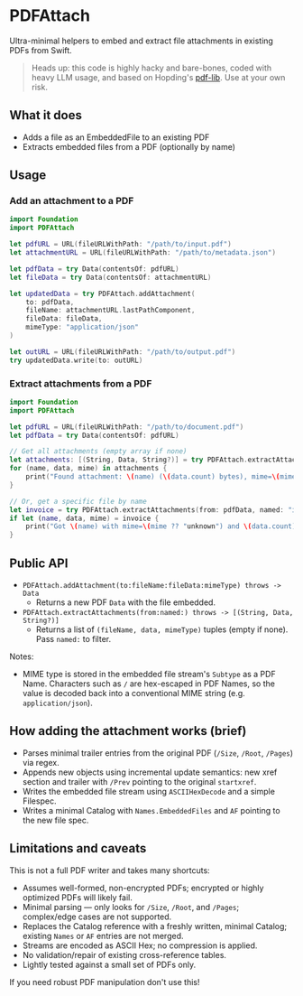 # PDFAttach

Ultra-minimal helpers to embed and extract file attachments in existing PDFs from Swift.

> Heads up: this code is highly hacky and bare-bones, coded with heavy LLM usage, and based on Hopding's [pdf-lib](https://github.com/Hopding/pdf-lib). Use at your own risk.

## What it does

- Adds a file as an EmbeddedFile to an existing PDF
- Extracts embedded files from a PDF (optionally by name)


## Usage

### Add an attachment to a PDF

```swift
import Foundation
import PDFAttach

let pdfURL = URL(fileURLWithPath: "/path/to/input.pdf")
let attachmentURL = URL(fileURLWithPath: "/path/to/metadata.json")

let pdfData = try Data(contentsOf: pdfURL)
let fileData = try Data(contentsOf: attachmentURL)

let updatedData = try PDFAttach.addAttachment(
    to: pdfData,
    fileName: attachmentURL.lastPathComponent,
    fileData: fileData,
    mimeType: "application/json"
)

let outURL = URL(fileURLWithPath: "/path/to/output.pdf")
try updatedData.write(to: outURL)
```

### Extract attachments from a PDF

```swift
import Foundation
import PDFAttach

let pdfURL = URL(fileURLWithPath: "/path/to/document.pdf")
let pdfData = try Data(contentsOf: pdfURL)

// Get all attachments (empty array if none)
let attachments: [(String, Data, String?)] = try PDFAttach.extractAttachments(from: pdfData)
for (name, data, mime) in attachments {
    print("Found attachment: \(name) (\(data.count) bytes), mime=\(mime ?? "unknown")")
}

// Or, get a specific file by name
let invoice = try PDFAttach.extractAttachments(from: pdfData, named: "invoice.json").first
if let (name, data, mime) = invoice {
    print("Got \(name) with mime=\(mime ?? "unknown") and \(data.count) bytes")
}
```

## Public API

- `PDFAttach.addAttachment(to:fileName:fileData:mimeType) throws -> Data`
  - Returns a new PDF `Data` with the file embedded.
- `PDFAttach.extractAttachments(from:named:) throws -> [(String, Data, String?)]`
  - Returns a list of `(fileName, data, mimeType)` tuples (empty if none). Pass `named:` to filter.

Notes:
- MIME type is stored in the embedded file stream's `Subtype` as a PDF Name. Characters such as `/` are hex-escaped in PDF Names, so the value is decoded back into a conventional MIME string (e.g. `application/json`).

## How adding the attachment works (brief)

- Parses minimal trailer entries from the original PDF (`/Size`, `/Root`, `/Pages`) via regex.
- Appends new objects using incremental update semantics: new xref section and trailer with `/Prev` pointing to the original `startxref`.
- Writes the embedded file stream using `ASCIIHexDecode` and a simple Filespec.
- Writes a minimal Catalog with `Names.EmbeddedFiles` and `AF` pointing to the new file spec.

## Limitations and caveats

This is not a full PDF writer and takes many shortcuts:

- Assumes well-formed, non-encrypted PDFs; encrypted or highly optimized PDFs will likely fail.
- Minimal parsing — only looks for `/Size`, `/Root`, and `/Pages`; complex/edge cases are not supported.
- Replaces the Catalog reference with a freshly written, minimal Catalog; existing `Names` or `AF` entries are not merged.
- Streams are encoded as ASCII Hex; no compression is applied.
- No validation/repair of existing cross-reference tables.
- Lightly tested against a small set of PDFs only.

If you need robust PDF manipulation don't use this!
